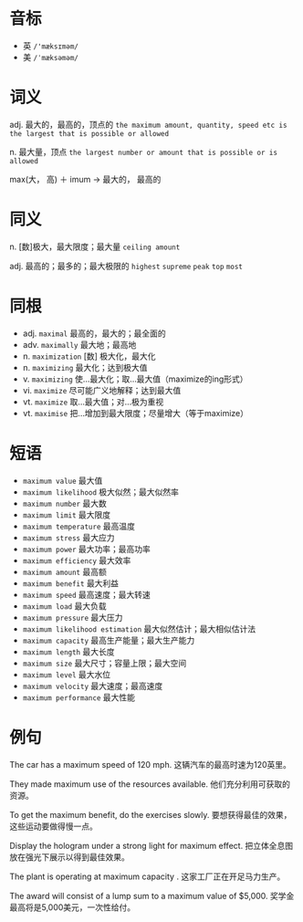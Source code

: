 # 音标

- 英 `/'mæksɪməm/`
- 美 `/ˈmæksəməm/`

# 词义

adj. 最大的，最高的，顶点的
`the maximum amount, quantity, speed etc is the largest that is possible or allowed`

n. 最大量，顶点
`the largest number or amount that is possible or is allowed`



max(大， 高) ＋ imum → 最大的， 最高的

# 同义

n. [数]极大，最大限度；最大量
`ceiling amount`

adj. 最高的；最多的；最大极限的
`highest` `supreme` `peak` `top` `most`

# 同根

- adj. `maximal` 最高的，最大的；最全面的
- adv. `maximally` 最大地；最高地
- n. `maximization` [数] 极大化，最大化
- n. `maximizing` 最大化；达到极大值
- v. `maximizing` 使…最大化；取…最大值（maximize的ing形式）
- vi. `maximize` 尽可能广义地解释；达到最大值
- vt. `maximize` 取…最大值；对…极为重视
- vt. `maximise` 把…增加到最大限度；尽量增大（等于maximize）

# 短语

- `maximum value` 最大值
- `maximum likelihood` 极大似然；最大似然率
- `maximum number` 最大数
- `maximum limit` 最大限度
- `maximum temperature` 最高温度
- `maximum stress` 最大应力
- `maximum power` 最大功率；最高功率
- `maximum efficiency` 最大效率
- `maximum amount` 最高额
- `maximum benefit` 最大利益
- `maximum speed` 最高速度；最大转速
- `maximum load` 最大负载
- `maximum pressure` 最大压力
- `maximum likelihood estimation` 最大似然估计；最大相似估计法
- `maximum capacity` 最高生产能量；最大生产能力
- `maximum length` 最大长度
- `maximum size` 最大尺寸；容量上限；最大空间
- `maximum level` 最大水位
- `maximum velocity` 最大速度；最高速度
- `maximum performance` 最大性能

# 例句

The car has a maximum speed of 120 mph.
这辆汽车的最高时速为120英里。

They made maximum use of the resources available.
他们充分利用可获取的资源。

To get the maximum benefit, do the exercises slowly.
要想获得最佳的效果，这些运动要做得慢一点。

Display the hologram under a strong light for maximum effect.
把立体全息图放在强光下展示以得到最佳效果。

The plant is operating at maximum capacity .
这家工厂正在开足马力生产。

The award will consist of a lump sum to a maximum value of $5,000.
奖学金最高将是5,000美元，一次性给付。


